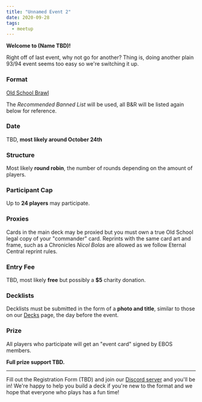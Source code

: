 ```yaml
---
title: "Unnamed Event 2"
date: 2020-09-28
tags:
  - meetup
---
```


**Welcome to (Name TBD)!**

Right off of last event, why not go for another? Thing is, doing another plain 93/94 event seems too easy so we're switching it up.

### Format
[Old School Brawl](https://sentineloldschoolmtg.com/old-school-brawl-a-93-94-commander-variant/)

The *Recommended Banned List* will be used, all B&R will be listed again below for reference.

### Date
TBD, **most likely around October 24th**

### Structure
Most likely **round robin**, the number of rounds depending on the amount of players.

### Participant Cap
Up to **24 players** may participate.

### Proxies
Cards in the main deck may be proxied but you must own a true Old School legal copy of your "commander" card. Reprints with the same card art and frame, such as a Chronicles *Nicol Bolas* are allowed as we follow Eternal Central reprint rules.

### Entry Fee
TBD, most likely **free** but possibly a **$5** charity donation.

### Decklists
Decklists must be submitted in the form of a **photo and title**, similar to those on our [Decks](https://eriebearsos.com/decks/) page, the day before the event.

### Prize
All players who participate will get an "event card" signed by EBOS members.

**Full prize support TBD.**

---

Fill out the Registration Form (TBD) and join our [Discord server](https://discord.com/invite/fDdeJj5) and you'll be in! We're happy to help you build a deck if you're new to the format and we hope that everyone who plays has a fun time!
